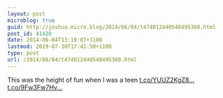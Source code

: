 ```yaml
---
layout: post
microblog: true
guid: http://joshua.micro.blog/2014/06/04/t474012440548495360.html
post_id: 41428
date: 2014-06-04T13:19:07+1100
lastmod: 2019-07-30T17:41:50+1100
type: post
url: /2014/06/04/t474012440548495360.html
---
```

This was the height of fun when I was a teen [t.co/YUUZ2KgZ8...](http://t.co/YUUZ2KgZ8C) [t.co/9Fw3Fw7Hv...](http://t.co/9Fw3Fw7HvP)
